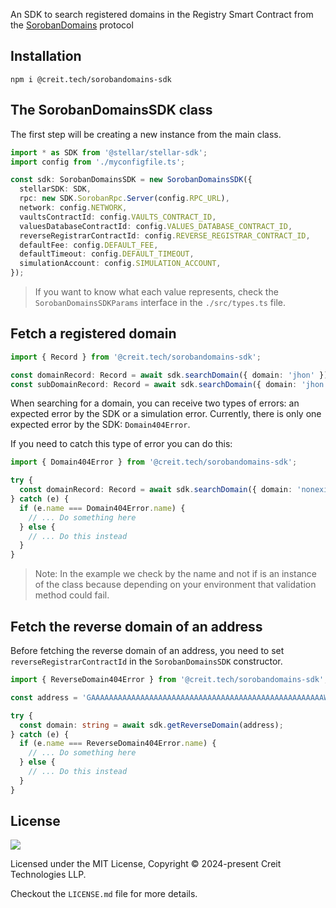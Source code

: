 An SDK to search registered domains in the Registry Smart Contract from the [SorobanDomains](https://sorobandomains.org) protocol

## Installation

```shell
npm i @creit.tech/sorobandomains-sdk
```

## The SorobanDomainsSDK class

The first step will be creating a new instance from the main class.

```typescript
import * as SDK from '@stellar/stellar-sdk';
import config from './myconfigfile.ts';

const sdk: SorobanDomainsSDK = new SorobanDomainsSDK({
  stellarSDK: SDK,
  rpc: new SDK.SorobanRpc.Server(config.RPC_URL),
  network: config.NETWORK,
  vaultsContractId: config.VAULTS_CONTRACT_ID,
  valuesDatabaseContractId: config.VALUES_DATABASE_CONTRACT_ID,
  reverseRegistrarContractId: config.REVERSE_REGISTRAR_CONTRACT_ID,
  defaultFee: config.DEFAULT_FEE,
  defaultTimeout: config.DEFAULT_TIMEOUT,
  simulationAccount: config.SIMULATION_ACCOUNT,
});
```

> If you want to know what each value represents, check the `SorobanDomainsSDKParams` interface in the `./src/types.ts` file.

## Fetch a registered domain

```typescript
import { Record } from '@creit.tech/sorobandomains-sdk';

const domainRecord: Record = await sdk.searchDomain({ domain: 'jhon' });
const subDomainRecord: Record = await sdk.searchDomain({ domain: 'jhon', subDomain: 'payments' });
```

When searching for a domain, you can receive two types of errors: an expected error by the SDK or a simulation error.
Currently, there is only one expected error by the SDK: `Domain404Error`.

If you need to catch this type of error you can do this:

```typescript
import { Domain404Error } from '@creit.tech/sorobandomains-sdk';

try {
  const domainRecord: Record = await sdk.searchDomain({ domain: 'nonexistingrecord' });
} catch (e) {
  if (e.name === Domain404Error.name) {
    // ... Do something here
  } else {
    // ... Do this instead
  }
}
```

> Note: In the example we check by the name and not if is an instance of the class because depending on your environment that validation method could fail.

## Fetch the reverse domain of an address

Before fetching the reverse domain of an address, you need to set `reverseRegistrarContractId` in the `SorobanDomainsSDK` constructor.

```typescript
import { ReverseDomain404Error } from '@creit.tech/sorobandomains-sdk';

const address = 'GAAAAAAAAAAAAAAAAAAAAAAAAAAAAAAAAAAAAAAAAAAAAAAAAAAAAWHF';

try {
  const domain: string = await sdk.getReverseDomain(address);
} catch (e) {
  if (e.name === ReverseDomain404Error.name) {
    // ... Do something here
  } else {
    // ... Do this instead
  }
}
```

## License

![](https://img.shields.io/badge/License-MIT-lightgrey)

Licensed under the MIT License, Copyright © 2024-present Creit Technologies LLP.

Checkout the `LICENSE.md` file for more details.
